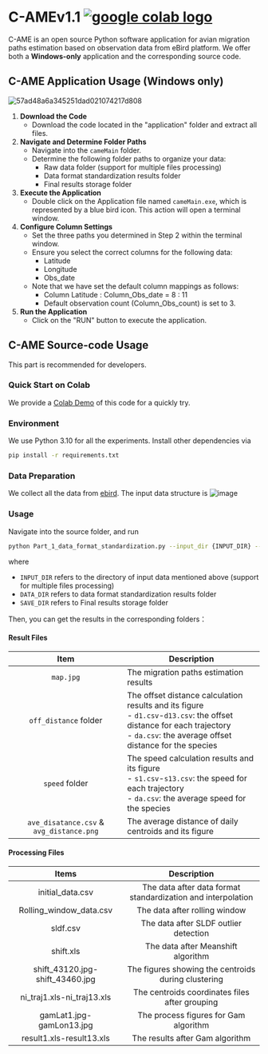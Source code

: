 # C-AMEv1.1 <a href="https://colab.research.google.com/drive/1gGKFL11XLAgi0Xxnxg8XdQQWVb9C4B0B?usp=sharing"><img src="https://colab.research.google.com/assets/colab-badge.svg" alt="google colab logo"></a>
C-AME is an open source Python software application for avian migration paths estimation based on observation data from eBird platform.
We offer both a **Windows-only** application and the corresponding source code.
## C-AME Application Usage (Windows only)
![57ad48a6a345251dad021074217d808](https://github.com/shifengshierya/C-AMEv1.1/assets/131585037/8645d155-c98f-46e3-85e6-73dc140a9aaf)
1. **Download the Code**
   - Download the code located in the "application" folder and extract all files.
2. **Navigate and Determine Folder Paths**
   - Navigate into the `cameMain` folder.
   - Determine the following folder paths to organize your data:
     - Raw data folder (support for multiple files processing)
     - Data format standardization results folder
     - Final results storage folder
3. **Execute the Application**
   - Double click on the Application file named `cameMain.exe`, which is represented by a blue bird icon. This action will open a terminal window.
4. **Configure Column Settings**
   - Set the three paths you determined in Step 2 within the terminal window.
   - Ensure you select the correct columns for the following data:
     - Latitude
     - Longitude
     - Obs_date
   - Note that we have set the default column mappings as follows:
     - Column Latitude : Column_Obs_date = 8 : 11
     - Default observation count (Column_Obs_count) is set to 3.
5. **Run the Application**
   - Click on the "RUN" button to execute the application.

## C-AME Source-code Usage
This part is recommended for developers.
### Quick Start on Colab
We provide a [Colab Demo](https://colab.research.google.com/drive/1gGKFL11XLAgi0Xxnxg8XdQQWVb9C4B0B?usp=sharing) of this code for a quickly try.
### Environment
We use Python 3.10 for all the experiments. Install other dependencies via
```bash
pip install -r requirements.txt
```
### Data Preparation
We collect all the data from [ebird](https://ebird.org/science/status-and-trends). The input data structure is
![image](https://github.com/shifengshierya/C-AMEv1.1/assets/131585037/06a86fe7-e1ce-452e-9776-648cc1d2102a)
### Usage
Navigate into the source folder, and run 
```bash
python Part_1_data_format_standardization.py --input_dir {INPUT_DIR} --data_dir {DATA_DIR} --save_dir {SAVE_DIR}
```
where 
- `INPUT_DIR` refers to the directory of input data mentioned above (support for multiple files processing)
- `DATA_DIR` refers to data format standardization results folder
- `SAVE_DIR` refers to Final results storage folder

Then, you can get the results in the corresponding folders：
#### Result Files
| Item                               | Description                                                                               |
|:------------------------------------:|-------------------------------------------------------------------------------------------|
| `map.jpg`                            | The migration paths estimation results                                                  |
| `off_distance` folder                | The offset distance calculation results and its figure <br> - `d1.csv`-`d13.csv`: the offset distance for each trajectory <br> - `da.csv`: the average offset distance for the species|
| `speed` folder                       | The speed calculation results and its figure <br> - `s1.csv`-`s13.csv`: the speed for each trajectory <br> - `da.csv`: the average speed for the species|
| `ave_disatance.csv` & `avg_distance.png`| The average distance of daily centroids and its figure                                    |

#### Processing Files
|           Items           |                               Description                               |
|:-------------------------:|:-----------------------------------------------------------------------:|
|  initial_data.csv         | The data after data format standardization and interpolation          |
|  Rolling_window_data.csv  |                The data after rolling window                            |
|  sldf.csv                 |             The data after SLDF outlier detection                        |
|  shift.xls                |                  The data after Meanshift algorithm                      |
|  shift_43120.jpg-shift_43460.jpg | The figures showing the centroids during clustering                |
|  ni_traj1.xls-ni_traj13.xls     | The centroids coordinates files after grouping                      |
|  gamLat1.jpg-gamLon13.jpg       | The process figures for Gam algorithm                                |
|  result1.xls-result13.xls       | The results after Gam algorithm                                      |

